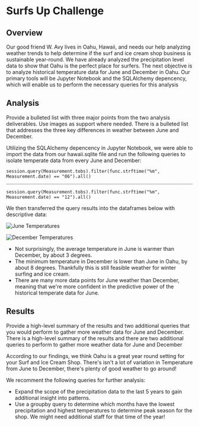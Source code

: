 # Surfs Up Challenge

## Overview
Our good friend W. Avy lives in Oahu, Hawaii, and needs our help analyzing weather trends to help determine if the surf and ice cream shop business is sustainable year-round. We have already analyzed the precipitation level data to show that Oahu is the perfect place for surfers. The next objective is to analyze historical temperature data for June and December in Oahu. Our primary tools will be Jupyter Notebook and the SQLAlchemy depencency, which will enable us to perform the necessary queries for this analysis

## Analysis
Provide a bulleted list with three major points from the two analysis deliverables. Use images as support where needed.
There is a bulleted list that addresses the three key differences in weather between June and December.

Utilizing the SQLAlchemy depencency in Jupyter Notebook, we were able to import the data from our hawaii.sqlite file and run the following queries to isolate temperate data from every June and December:


```
session.query(Measurement.tobs).filter(func.strftime("%m", Measurement.date) == "06").all()
____________________________________________________________________________________________

session.query(Measurement.tobs).filter(func.strftime("%m", Measurement.date) == "12").all()
```

We then transferred the query results into the dataframes below with descriptive data:

![June Temperatures](https://github.com/rivas-j/surfs_up/blob/303177bd1df2f21eae7b9bb5c77a58a4824ba1ac/resources/june_temps.png)

![December Temperatures](https://github.com/rivas-j/surfs_up/blob/303177bd1df2f21eae7b9bb5c77a58a4824ba1ac/resources/dec_temps.png)

- Not surprisingly, the average temperature in June is warmer than December, by about 3 degrees.
- The minimum temperature in December is lower than June in Oahu, by about 8 degrees. Thankfully this is still feasible weather for winter surfing and ice cream.
- There are many more data points for June weather than December, meaning that we're more confident in the predictive power of the historical temperate data for June.

## Results
Provide a high-level summary of the results and two additional queries that you would perform to gather more weather data for June and December.
There is a high-level summary of the results and there are two additional queries to perform to gather more weather data for June and December

According to our findings, we think Oahu is a great year round setting for your Surf and Ice Cream Shop. There's isn't a lot of variation in Temperature from June to December, there's plenty of good weather to go around!

We recomment the following queries for further analysis:
- Expand the scope of the precipitation data to the last 5 years to gain additional insight into patterns.
- Use a groupby query to determine which months have the lowest precipitation and highest temperatures to determine peak season for the shop. We might need additional staff for that time of the year!
